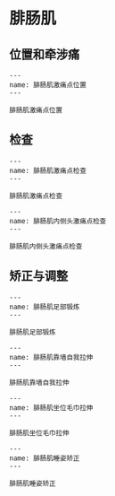 # 腓肠肌

## 位置和牵涉痛

```{figure} /_static/img/2022-01-31-13-46-02.png
---
name: 腓肠肌激痛点位置
---

腓肠肌激痛点位置
```

## 检查

```{figure} /_static/img/2022-01-31-13-46-50.png
---
name: 腓肠肌激痛点检查
---

腓肠肌激痛点检查
```
```{figure} /_static/img/2022-01-31-13-47-25.png
---
name: 腓肠肌内侧头激痛点检查
---

腓肠肌内侧头激痛点检查
```

## 矫正与调整

```{figure} /_static/img/2022-01-31-13-48-27.png
---
name: 腓肠肌足部锻炼
---

腓肠肌足部锻炼
```

```{figure} /_static/img/2022-01-31-13-49-07.png
---
name: 腓肠肌靠墙自我拉伸
---

腓肠肌靠墙自我拉伸
```

```{figure} _static/img/2022-01-31-13-49-43.png
---
name: 腓肠肌坐位毛巾拉伸
---

腓肠肌坐位毛巾拉伸
```

```{figure} /_static/img/2022-01-31-13-50-24.png
---
name: 腓肠肌睡姿矫正
---

腓肠肌睡姿矫正
```

